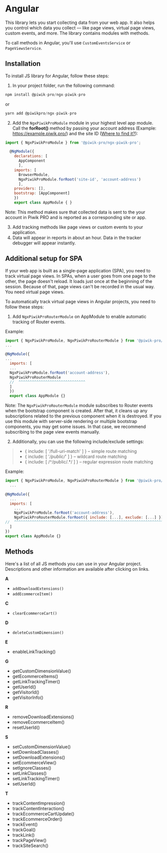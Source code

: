 # Angular

This library lets you start collecting data from your web app. It also
helps you control which data you collect –– like page views, virtual
page views, custom events, and more. The library contains modules with
methods.

To call methods in Angular, you'll use `CustomEventsService` or
`PageViewsService`.

## Installation

To install JS library for Angular, follow these steps:

1.  In your project folder, run the following command:

<!-- end list -->

``` javascript
npm install @piwik-pro/ngx-piwik-pro
```

or

``` javascript
yarn add @piwikpro/ngx-piwik-pro
```

2.  Add the `NgxPiwikProModule` module in your highest level app module.
    Call the **forRoot()** method by passing your account address
    (Example: https://example.piwik.pro/) and the site ID ([Where to
    find
    it?](https://help.piwik.pro/support/questions/find-website-id/)):

<!-- end list -->

``` javascript
import { NgxPiwikProModule } from '@piwik-pro/ngx-piwik-pro';

  @NgModule({
    declarations: [
      AppComponent
      ],
    imports: [
      BrowserModule,
      NgxPiwikProModule.forRoot('site-id', 'account-address')
      ],
    providers: [],
    bootstrap: [AppComponent]
    })
    export class AppModule { }
```

Note: This method makes sure that collected data is sent to the your
account in Piwik PRO and is reported as a corresponding site or app.

3.  Add tracking methods like page views or custom events to your
    application.
4.  Data will appear in reports in about an hour. Data in the tracker
    debugger will appear instantly.

## Additional setup for SPA

If your web app is built as a single-page application (SPA), you need to
track virtual page views. In SPAs, when a user goes from one page to the
other, the page doesn't reload. It loads just once at the beginning of
the session. Because of that, page views can't be recorded in the usual
way. You need virtual page views.

To automatically track virtual page views in Angular projects, you need
to follow these steps:

1.  Add `NgxPiwikProRouterModule` on AppModule to enable automatic
    tracking of Router events.

Example:

``` javascript
import { NgxPiwikProModule, NgxPiwikProRouterModule } from '@piwik-pro/ngx-piwik-pro';
...

@NgModule({
...
  imports: [
  ...
  NgxPiwikProModule.forRoot('account-address'),
  NgxPiwikProRouterModule
  //  ^^^^^^^^^^^^^^^^^^^^^^^^^^^^^^
  ]
  })
  export class AppModule {}
```

Note: The `NgxPiwikProRouterModule` module subscribes to Router events
when the bootstrap component is created. After that, it cleans up any
subscriptions related to the previous component when it is destroyed. If
you use this module with server-side rendering or multiple bootstrap
components, you may get some issues. In that case, we recommend
subscribing to the page view events manually.

2.  Additionally, you can use the following include/exclude settings:

>   - { include: \[ '/full-uri-match' \] } – simple route matching
>   - { include: \[ '*/public/*' \] } – wildcard route matching
>   - { include: \[ /^/public/.\*/ \] } – regular expression route
>     matching

Example:

``` javascript
import { NgxPiwikProModule, NgxPiwikProRouterModule } from '@piwik-pro/ngx-piwik-pro';
  ...

@NgModule({
  ...
  imports: [
    ...
    NgxPiwikProModule.forRoot('account-address'),
    NgxPiwikProRouterModule.forRoot({ include: [...], exclude: [...] })
//  ^^^^^^^^^^^^^^^^^^^^^^^^^^^^^^^^^^^^^^^^^^^^^^^^^^^^^^^^^^^^^^^^^^^^^^^^^^
  ]
})
export class AppModule {}
```

## Methods

Here's a list of all JS methods you can use in your Angular project.
Descriptions and other information are available after clicking on
links.

**A**

  - `addDownloadExtensions()`
  - `addEcommerceItem()`

**C**

  - `clearEcommerceCart()`

**D**

  - `deleteCustomDimension()`

**E**

  - enableLinkTracking()

**G**

  - getCustomDimensionValue()
  - getEcommerceItems()
  - getLinkTrackingTimer()
  - getUserId()
  - getVisitorId()
  - getVisitorInfo()

**R**

  - removeDownloadExtensions()
  - removeEcommerceItem()
  - resetUserId()

**S**

  - setCustomDimensionValue()
  - setDownloadClasses()
  - setDownloadExtensions()
  - setEcommerceView()
  - setIgnoreClasses()
  - setLinkClasses()
  - setLinkTrackingTimer()
  - setUserId()

**T**

  - trackContentImpression()
  - trackContentInteraction()
  - trackEcommerceCartUpdate()
  - trackEcommerceOrder()
  - trackEvent()
  - trackGoal()
  - trackLink()
  - trackPageView()
  - trackSiteSearch()
